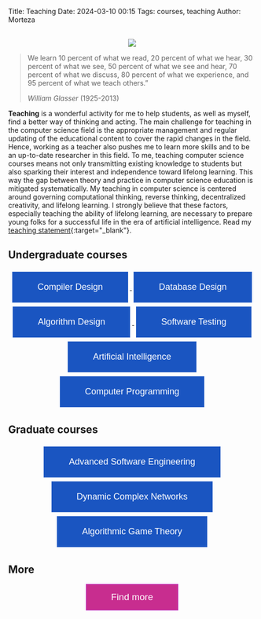 Title: Teaching
Date: 2024-03-10 00:15
Tags: courses, teaching
Author: Morteza


<style>
		.button1 {
			color: #ffffff;
			background-color: #1a55c1;
			font-size: 18px;
			border: 1px solid #2d63c8;
			padding: 20px 50px;
            margin: 4px;
			cursor: pointer
		}
		.button1:hover {
			color: #2d63c8;
			background-color: #ffffff;
		}
    	.button2 {
			color: #ffffff;
			background-color: #c82d8f;
			font-size: 19px;
			border: 1px solid #bd2dc8;
			padding: 15px 50px;
			cursor: pointer
		}
		.button2:hover {
			color: #2d63c8;
			background-color: #ffffff;
		}
	</style>



<div style="text-align: center;">

<br>

 <img src="https://capsule-render.vercel.app/api?type=waving&height=195&color=gradient&text=Teaching&section=header&animation=twinkling&fontColor=Brown&textBg=false"/>

</div>

> We learn 10 percent of what we read, 20 percent of what we hear, 30 percent of what we see, 50 percent of what we see and hear, 70 percent of what we discuss, 80 percent of what we experience, and 95 percent of what we teach others.” 
> 
> _William Glasser_ (1925-2013)


**Teaching** is a wonderful activity for me to help students, as well as myself, find a better way of thinking and acting.
The main challenge for teaching in the computer science field is the appropriate management and regular updating of the educational content to cover the rapid changes in the field. Hence, working as a teacher also pushes me to learn more skills and to be an up-to-date researcher in this field. To me, teaching computer science courses means not only transmitting existing knowledge to students but also sparking their interest and independence toward lifelong learning. This way the gap between theory and practice in computer science education is mitigated systematically. My teaching in computer science is centered around governing computational thinking, reverse thinking, decentralized creativity, and lifelong learning. I strongly believe that these factors, especially teaching the ability of lifelong learning, are necessary to prepare young folks for a successful life in the era of artificial intelligence. Read my [teaching statement](../static/pdf/morteza_zakeri_ts.pdf){:target="_blank"}.



## Undergraduate courses

<div style="text-align: center;">
<a href="https://m-zakeri.github.io/Compilers" target="blank">  
<button class="button1" type="button" name="compiler">Compiler Design</button>
</a>


<a href="https://m-zakeri.github.io/DatabaseDesign" target="blank">  
<button class="button1" type="button" name="db">Database Design</button>
</a>

<br>
</div>

<div style="text-align: center;">
<a href="https://m-zakeri.github.io/AlgorithmDesign" target="blank">  
<button  class="button1" type="button" name="ai">Algorithm Design</button>
</a>


<a href="https://m-zakeri.github.io/SoftwareTesting" target="blank">  
<button  class="button1" type="button" name="ai">Software Testing</button>
</a>

<br> 
</div>


<div style="text-align: center;">
<a href="https://m-zakeri.github.io/AI" target="blank">  
<button  class="button1" type="button" name="ai">Artificial Intelligence</button>
</a>


<a href="https://m-zakeri.github.io/CP" target="blank">  
<button class="button1" type="button" name="compiler">Computer Programming </button>
</a>

</div>


## Graduate courses

<div style="text-align: center;">

<a href="https://m-zakeri.github.io/advanced-software-engineering.html#advanced-software-engineering" target="blank">  
<button class="button1" type="button" name="ase">Advanced Software Engineering</button>
</a>

<br> 

<a href="https://m-zakeri.github.io/dynamic-complex-network.html#dynamic-complex-network" target="blank">  
<button class="button1" type="button" name="dcn">Dynamic Complex Networks</button>
</a>

<br> 

<a href="https://m-zakeri.github.io/game-theory.html#game-theory" target="blank">  
<button class="button1" type="button" name="gt">Algorithmic Game Theory</button>
</a>

</div>

## More

<div style="text-align: center;">

<a href="https://webpages.iust.ac.ir/morteza_zakeri/repo/iust_course_materials" target="blank">  
<button class="button2" type="button" name="gt">Find more</button>
</a>

<br> 
 </div>

